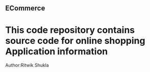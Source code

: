 ## ECommerce
# This code repository contains source code for online shopping Application information
Author:Ritwik Shukla
